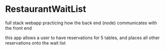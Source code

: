 # RestaurantWaitList

full stack webapp practicing how the back end (node) communicates with the front end

this app allows a user to have reservations for 5 tables, and places all other reservations onto the wait list